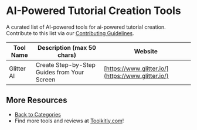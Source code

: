 # AI-Powered Tutorial Creation Tools

A curated list of AI-powered tools for ai-powered tutorial creation. Contribute to this list via our [Contributing Guidelines](../CONTRIBUTING.md).

| Tool Name | Description (max 50 chars) | Website |
|-----------|----------------------------|---------|
| Glitter AI | Create Step-by-Step Guides from Your Screen | [https://www.glitter.io/](https://www.glitter.io/) |

## More Resources
- [Back to Categories](../README.md)
- Find more tools and reviews at [Toolkitly.com](https://toolkitly.com)!
